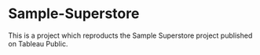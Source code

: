 # Sample-Superstore
This is a project which reproducts the Sample Superstore project published on Tableau Public.
